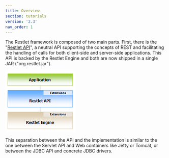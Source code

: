 ```yaml
---
title: Overview
section: tutorials
version: '2.3'
nav_order: 1
---
```

The Restlet framework is composed of two main parts. First, there is the
"[Restlet API](/learn/javadocs/2.3/jse/api/)", a neutral API supporting
the concepts of REST and facilitating the handling of calls for both
client-side and server-side applications. This API is backed by the
Restlet Engine and both are now shipped in a single JAR
("org.restlet.jar").

![](images/tutorial01.png)

This separation between the API and the implementation is similar to the
one between the Servlet API and Web containers like Jetty or Tomcat, or
between the JDBC API and concrete JDBC drivers.
